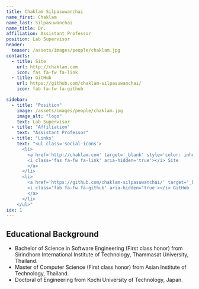 ```yaml
---
title: Chaklam Silpasuwanchai
name_first: Chaklam
name_last: Silpasuwanchai
name_title: Dr.
affiliation: Assistant Professor
position: Lab Supervisor
header:
  teaser: /assets/images/people/chaklam.jpg
contacts:
  - title: Site
    url: http://chaklam.com
    icon: fas fa-fw fa-link
  - title: GitHub
    url: https://github.com/chaklam-silpasuwanchai/
    icon: fab fa-fw fa-github

sidebar:
  - title: "Position"
    image: /assets/images/people/chaklam.jpg
    image_alt: "logo"
    text: Lab Supervisor
  - title: "Affiliation"
    text: "Assistant Professor"
  - title: "Links"
    text: "<ul class='social-icons'>
      <li>
        <a href='http://chaklam.com' target='_blank' style='color: inherit; text-decoration: none; font-weight: bold;'>
        <i class='fas fa-fw fa-link' aria-hidden='true'></i> Site
        </a>
      </li>
      <li>
        <a href='https://github.com/chaklam-silpasuwanchai/' target='_blank' style='color: inherit; text-decoration: none; font-weight: bold;'>
        <i class='fab fa-fw fa-github' aria-hidden='true'></i> GitHub
        </a>
      </li>
    </ul>"
idx: 1
---
```


## Educational Background

- Bachelor of Science in Software Engineering (First class honor) from Sirindhorn International Institute of Technology, Thammasat University, Thailand.
- Master of Computer Science (First class honor) from Asian Institute of Technology, Thailand.
- Doctoral of Engineering from Kochi University of Technology, Japan.